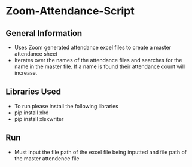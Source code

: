 # Zoom-Attendance-Script
## General Information
* Uses Zoom generated attendance excel files to create a master attendance sheet
* Iterates over the names of the attendance files and searches for the name in the master file. If a name is found their attendance count will increase.

## Libraries Used
* To run please install the following libraries
* pip install xlrd
* pip install xlsxwriter

## Run
* Must input the file path of the excel file being inputted and file path of the master attendence file
